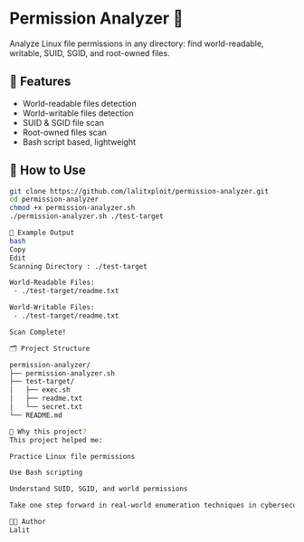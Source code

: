 # Permission Analyzer 🔐

Analyze Linux file permissions in any directory: find world-readable, writable, SUID, SGID, and root-owned files.

## 📂 Features
- World-readable files detection
- World-writable files detection
- SUID & SGID file scan
- Root-owned files scan
- Bash script based, lightweight

## 🚀 How to Use

```bash
git clone https://github.com/lalitxploit/permission-analyzer.git
cd permission-analyzer
chmod +x permission-analyzer.sh
./permission-analyzer.sh ./test-target

📁 Example Output
bash
Copy
Edit
Scanning Directory : ./test-target

World-Readable Files:
 - ./test-target/readme.txt

World-Writable Files:
 - ./test-target/readme.txt

Scan Complete!

🗂 Project Structure

permission-analyzer/
├── permission-analyzer.sh
├── test-target/
│   ├── exec.sh
│   ├── readme.txt
│   └── secret.txt
└── README.md

🎯 Why this project?
This project helped me:

Practice Linux file permissions

Use Bash scripting

Understand SUID, SGID, and world permissions

Take one step forward in real-world enumeration techniques in cybersecurity

👨‍💻 Author
Lalit
